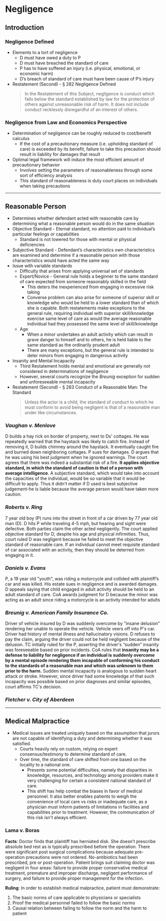 # Negligence

## Introduction

### Negligence Defined

* Elements to a tort of negligence
  * D must have owed a duty to P
  * D must have breached the standard of care
  * P has to have suffered an injury (i.e. physical, emotional, or economic harm)
  * D’s breach of standard of care must have been cause of P’s injury
* Restatement (Second) - § 282 Negligence Defined
  > In the Restatement of this Subject, negligence is conduct which falls below the standard established by law for the protection of others against unreasonable risk of harm. It does not include conduct recklessly disregardful of an interest of others.

### Negligence from Law and Economics Perspective

* Determination of negligence can be roughly reduced to cost/benefit calculus
  * If the cost of a precautionary measure (i.e. upholding standard of care) is exceeded by its benefit, failure to take this precaution should result in liability for damages that result
* Optimal legal framework will induce the most efficient amount of precautionary behavior
  * Involves setting the parameters of reasonableness through some sort of efficiency analysis
  * This standard of reasonableness is duty court places on individuals when taking precautions

---

## Reasonable Person

* Determines whether defendant acted with reasonable care by determining what a reasonable person would do in the same situation
* Objective Standard - Eternal standard, no attention paid to individual’s particular feelings or capabilities
  * Standard is not lowered for those with mental or physical deficiencies
* Subjective Standard - Defendant’s characteristics own characteristics are examined and determine if a reasonable person with those characteristics would have acted the same way
* Issue with variable standards
  * Difficulty that arises from applying universal set of standards
  * Expert/Novice - General rule holds a beginner to the same standard of care expected from someone reasonably skilled in the field
    * This deters the inexperienced from engaging in excessive risk taking
    * Converse problem can also arise for someone of superior skill or knowledge who would be held to a lower standard than of which she is capable. Both restatements make exceptions to the general rule, requiring individual with superior skill/knowledge exercise same level of care as would the average reasonable individual had they possessed the same level of skill/knowledge
  * Age
    * When a minor undertakes an adult activity which can result in grave danger to himself and to others, he is held liable to the same standard as the ordinarily prudent adult
    * There are many exceptions, but the general rule is intended to deter minors from engaging in dangerous activity
* Insanity and Mental Incapacity
  * Third Restatement holds mental and emotional are generally not considered in determinations of negligence
  * However, several courts recognize the *Breunig* exception for sudden and unforeseeable mental incapacity
* Restatement (Second) - § 283 Conduct of a Reasonable Man: The Standard
  > Unless the actor is a child, the standard of conduct to which he must conform to avoid being negligent is that of a reasonable man under like circumstances.

### *Vaughan v. Menlove*

D builds a hay rick on border of property, next to Ds' cottages. He was repeatedly warned that the haystack was likely to catch fire. Instead of removing it, D builds chimney around the haystack. It eventually caught fire and burned down neighboring cottages. P sues for damages. D argues that he was using his best judgment when he ignored warnings. The court agrees that there was indeed a substantial risk of a fire. **It applies objective standard, in which the standard of caution is that of a person with average intelligence**. A subjective standard, which would take into account the capacities of the individual, would be so variable that it would be difficult to apply. Thus it didn't matter if D used is best subjective judgement-he is liable because the average person would have taken more caution.

### *Roberts v. Ring*

7 year old boy (P) runs into the street in front of a car driven by 77 year old man (D). D hits P while traveling 4-5 mph, but hearing and sight were defective. Both parties claim the other acted negligently.  The court applied objective standard for D, despite his age and physical infirmities. Thus, court ruled D was negligent because he failed to meet the objective standard of reasonable care. If an individual cannot meet requisite standard of car associated with an activity, then they should be deterred from engaging in it.

### *Daniels v. Evans*

P, a 19 year old "youth", was riding a motorcycle and collided with plaintiff’s car and was killed. His estate sues in negligence and is awarded damages. D appeals saying that child engaged in adult activity should be held to an adult standard of care. CoA awards judgment for D because the minor was acting as an adult since riding a motorcycle is an activity intended for adults

### *Breunig v. American Family Insurance Co.*

Driver of vehicle insured by D was suddenly overcome by "insane delusion" rendering her unable to operate the vehicle. Vehicle veers off into P's car. Driver had history of mental illness and hallucinatory visions. D refuses to pay the claim, arguing the driver could not be held negligent because of the delusion. TC initially ruled for the P, asserting the driver's “sudden” insanity was foreseeable based on prior incidents. CoA rules that **insanity may be a defense to liability for negligence if an individual is suddenly overcome by a mental episode rendering them incapable of conforming his conduct to the standards of a reasonable man and which was unknown to them prior to the harm.** Sudden mental incapacity is analogous to sudden heart attack or stroke. However, since driver had some knowledge of that such incapacity was possible based on prior diagnoses and similar episodes, court affirms TC's decision.

### *Fletcher v. City of Aberdeen*

---

## Medical Malpractice

* Medical issues are treated uniquely based on the assumption that jurors are not capable of identifying a duty and determining whether it was satisfied.
  * Courts heavily rely on custom, relying on expert consensus/testimony to determine standard of care.
  * Over time, the standard of care shifted from one based on the locality to a national one.
    * Presents some potential difficulties, namely that disparities in knowledge, resources, and technology among providers make it very challenging for certain a consistent national standard of care.
    * This shift has help combat the biases in favor of medical personnel. It also better enables patients to weigh the convenience of local care vs risks or inadequate care, as a physician must inform patients of limitations in facilities and capabilities prior to treatment. However, the communication of this risk isn't always efficient.

### Lama v. Boras

**Facts**:
Doctor finds that plaintiff has herniated disk. She doesn’t prescribe absolute bed rest as is typically prescribed before the operation. There were significant post surgical complications because adequate pre-operation precautions were not ordered. No-antibiotics had been prescribed, pre or post-operation. Patient brings suit claiming doctor was negligent in four areas: failure to provide proper conservative medical treatment, premature and improper discharge, negligent performance of surgery, and failure to provide proper management for the infection.

**Ruling**:
In order to establish medical malpractice, patient must demonstrate:

1. The basic norms of care applicable to physicians or specialists
2. Proof the medical personnel failed to follow the basic norms
3. Causal relation between failing to follow the norm and the harm to patient

